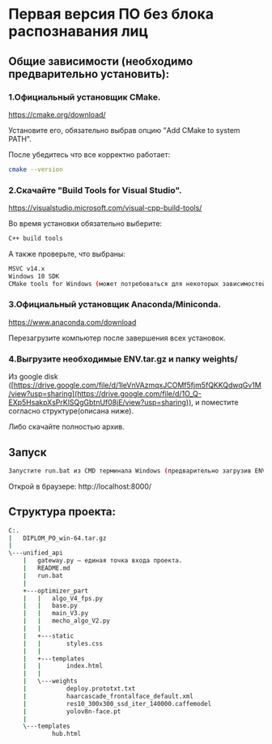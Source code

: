 # Первая версия ПО без блока распознавания лиц
## Общие зависимости (необходимо предварительно установить):
### 1.Официальный установщик CMake. 

https://cmake.org/download/

Установите его, обязательно выбрав опцию "Add CMake to system PATH".

После убедитесь что все корректно работает:
```bash
cmake --version
```
### 2.Скачайте "Build Tools for Visual Studio".

https://visualstudio.microsoft.com/visual-cpp-build-tools/

Во время установки обязательно выберите:

```bash
C++ build tools
```
А также проверьте, что выбраны:
```bash
MSVC v14.x
Windows 10 SDK
CMake tools for Windows (может потребоваться для некоторых зависимостей)
```


### 3.Официальный установщик Anaconda/Miniconda.

https://www.anaconda.com/download


Перезагрузите компьютер после завершения всех установок.

### 4.Выгрузите необходимые ENV.tar.gz и папку weights/ 
Из google disk ([https://drive.google.com/file/d/1leVnVAzmqxJCOMf5fjm5fQKKQdwqGv1M/view?usp=sharing](https://drive.google.com/file/d/1O_Q-EXp5HsakpXsPrKlSQgGbtnUf08jE/view?usp=sharing)), и поместите согласно структуре(описана ниже).

 Либо скачайте полностью архив.
 ## Запуск
```bash
Запустите run.bat из CMD терминала Windows (предварительно загрузив ENV.tar.gz и папку weights)
```

Открой в браузере: http://localhost:8000/



## Структура проекта:
```bash
C:.
|   DIPLOM_PO_win-64.tar.gz
|
\---unified_api
    |   gateway.py — единая точка входа проекта.
    |   README.md
    |   run.bat
    |
    +---optimizer_part
    |   |   algo_V4_fps.py
    |   |   base.py
    |   |   main_V3.py
    |   |   mecho_algo_V2.py
    |   |
    |   +---static
    |   |       styles.css
    |   |
    |   +---templates
    |   |       index.html
    |   |
    |   \---weights
    |           deploy.prototxt.txt
    |           haarcascade_frontalface_default.xml
    |           res10_300x300_ssd_iter_140000.caffemodel
    |           yolov8n-face.pt
    |
    \---templates
            hub.html
```

